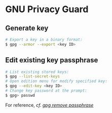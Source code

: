 # GNU Privacy Guard

## Generate key

```bash
# Export a key in a binary format:
$ gpg --armor --export <key ID>
```

## Edit existing key passphrase

```bash
# List existing stored keys:
$ gpg --list-secret-keys
# Open edition menu for modify specified key:
$ gpg --edit-key <key ID>
# Change key password at the prompt:
$ gpg> passwd
```

For reference, _cf._ [_gpg remove passphrase_](https://superuser.com/a/1488214)
